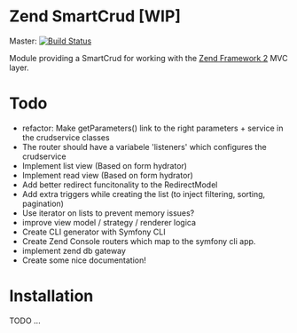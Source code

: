 Zend SmartCrud [WIP]
====================
Master: [![Build Status](https://secure.travis-ci.org/veewee/PhproSmartCrud.png?branch=master)](http://travis-ci.org/veewee/PhproSmartCrud)

Module providing a SmartCrud for working with the [Zend Framework 2](https://github.com/zendframework/zf2) MVC
layer.


Todo
============
* refactor: Make getParameters() link to the right parameters + service in the crudservice classes
* The router should have a variabele 'listeners' which configures the crudservice
* Implement list view (Based on form hydrator)
* Implement read view (Based on form hydrator)
* Add better redirect funcitonality to the RedirectModel
* Add extra triggers while creating the list (to inject filtering, sorting, pagination)
* Use iterator on lists to prevent memory issues?
* improve view model / strategy / renderer logica
* Create CLI generator with Symfony CLI
* Create Zend Console routers which map to the symfony cli app.
* implement zend db gateway
* Create some nice documentation!

Installation
============
TODO ...
